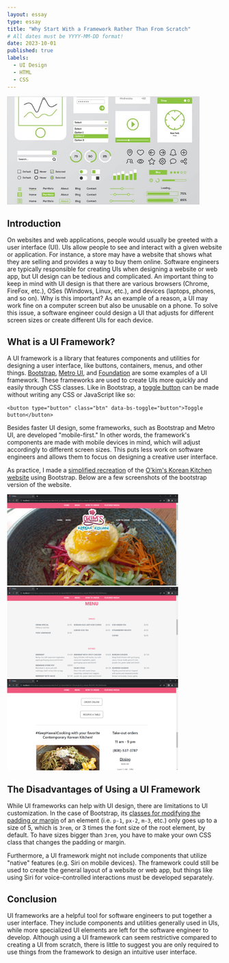 ```yaml
---
layout: essay
type: essay
title: "Why Start With a Framework Rather Than From Scratch"
# All dates must be YYYY-MM-DD format!
date: 2023-10-01
published: true
labels:
  - UI Design
  - HTML
  - CSS
---
```


<img width="450px" class="rounded float-start pe-4" src="../img/framework/ui-elements.jpg">

## Introduction

On websites and web applications, people would usually be greeted with a user interface (UI). UIs allow people to see and interact with a given website or application. For instance, a store may have a website that shows what they are selling and provides a way to buy them online. Software engineers are typically responsible for creating UIs when designing a website or web app, but UI design can be tedious and complicated. An important thing to keep in mind with UI design is that there are various browsers (Chrome, FireFox, etc.), OSes (Windows, Linux, etc.), and devices (laptops, phones, and so on). Why is this important? As an example of a reason, a UI may work fine on a computer screen but also be unusable on a phone. To solve this issue, a software engineer could design a UI that adjusts for different screen sizes or create different UIs for each device.

## What is a UI Framework?

A UI framework is a library that features components and utilities for designing a user interface, like buttons, containers, menus, and other things. [Bootstrap](https://getbootstrap.com/), [Metro UI](https://korzh.com/metroui), and [Foundation](https://get.foundation/index.html) are some examples of a UI framework. These frameworks are used to create UIs more quickly and easily through CSS classes. Like in Bootstrap, a [toggle button](https://getbootstrap.com/docs/5.3/components/buttons/#toggle-states) can be made without writing any CSS or JavaScript like so: 

```
<button type="button" class="btn" data-bs-toggle="button">Toggle button</button>
```

Besides faster UI design, some frameworks, such as Bootstrap and Metro UI, are developed "mobile-first." In other words, the framework's components are made with mobile devices in mind, which will adjust accordingly to different screen sizes. This puts less work on software engineers and allows them to focus on designing a creative user interface.

As practice, I made a [simplified recreation](https://github.com/eric-z4/okims-using-bootstrap) of the [O'kim's Korean Kitchen website](https://www.okimshawaii.com/) using Bootstrap. Below are a few screenshots of the bootstrap version of the website.

<img width="400px" class="img-thumbnail" src="../img/framework/okims-bootstrap-home-page.png">
<img width="400px" class="img-thumbnail" src="../img/framework/okims-bootstrap-menu-page.png">
<img width="400px" class="img-thumbnail" src="../img/framework/okims-bootstrap-order-page.png">

## The Disadvantages of Using a UI Framework

While UI frameworks can help with UI design, there are limitations to UI customization. In the case of Bootstrap, its [classes for modifying the padding or margin](https://getbootstrap.com/docs/5.3/utilities/spacing/#margin-and-padding) of an element (i.e. `p-1`, `px-2`, `m-3`, etc.) only goes up to a size of 5, which is `3rem`, or 3 times the font size of the root element, by default. To have sizes bigger than `3rem`, you have to make your own CSS class that changes the padding or margin.

Furthermore, a UI framework might not include components that utilize "native" features (e.g. Siri on mobile devices). The framework could still be used to create the general layout of a website or web app, but things like using Siri for voice-controlled interactions must be developed separately.

## Conclusion

UI frameworks are a helpful tool for software engineers to put together a user interface. They include components and utilities generally used in UIs, while more specialized UI elements are left for the software engineer to develop. Although using a UI framework can seem restrictive compared to creating a UI from scratch, there is little to suggest you are only required to use things from the framework to design an intuitive user interface.